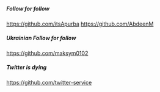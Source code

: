 ##### Follow for follow

https://github.com/itsApurba
https://github.com/AbdeenM

##### Ukrainian Follow for follow

https://github.com/maksym0102

##### Twitter is dying

https://github.com/twitter-service

